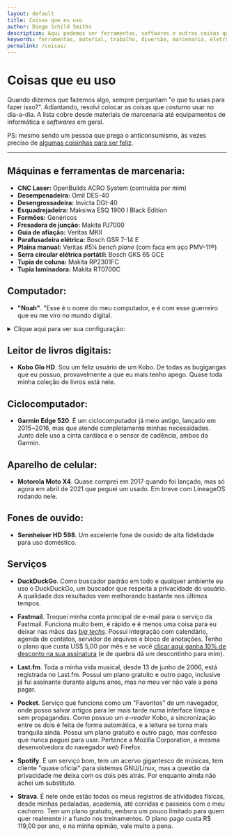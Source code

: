 ```yaml
---
layout: default
title: Coisas que eu uso
author: Diego Schild Smiths
description: Aqui podemos ver ferramentas, softwares e outras coisas que costumo usar no meu dia-a-dia, seja para trabalho ou diversão.
keywords: ferramentas, material, trabalho, diversão, marcenaria, eletrônicos
permalink: /coisas/
---
```


# Coisas que eu uso

Quando dizemos que fazemos algo, sempre perguntam "o que tu usas para fazer isso?". Adiantando, resolvi colocar as coisas que costumo usar no dia-a-dia. A lista cobre desde materiais de marcenaria até equipamentos de informática e *softwares* em geral.

PS: mesmo sendo um pessoa que prega o anticonsumismo, às vezes preciso de [algumas coisinhas para ser feliz](../presentes/).

---

## Máquinas e ferramentas de marcenaria:

- **CNC Laser:** OpenBuilds ACRO System (contruída por mim)
- **Desempenadeira:** Omil DES-40
- **Desengrossadeira:** Invicta DGI-40
- **Esquadrejadeira:** Maksiwa ESQ 1900 I Black Edition
- **Formões:** Genéricos
- **Fresadora de junção:** Makita PJ7000
- **Guia de afiação:** Veritas MKII
- **Parafusadeira elétrica:** Bosch GSR 7-14 E
- **Plaina manual:** Veritas #5¼ _bench plane_ (com faca em aço PMV-11®)
- **Serra circular elétrica portátil:** Bosch GKS 65 GCE
- **Tupia de coluna:** Makita RP2301FC
- **Tupia laminadora:** Makita RT0700C

## Computador:

- **"Noah"**. "Esse é o nome do meu computador, e é com esse guerreiro que eu me viro no mundo digital.

<details markdown="1">
<summary>Clique aqui para ver sua configuração:</summary>

  - **_Hardware_:**
    - **Placa-mãe:** Gigabyte GA-Q35M-S2 [&#128279;](https://www.gigabyte.com/br/Motherboard/GA-Q35M-S2-rev-1x)
    - **CPU:** Intel Core 2 Quad Q9550S (2.83 GHz / 12 MB Cache L2 / TDP 65 Watts) [&#128279;](https://www.intel.com/content/www/us/en/products/sku/40815/intel-core2-quad-processor-q9550s-12m-cache-2-83-ghz-1333-mhz-fsb/specifications.html)
    - **Memória:** 8 GiB DIMM DDR2 (4x2 / 800 MHz / dual channel)
    - **Armazenamento:** SSD Western Digital WD Green 120 GB SATA
    - **Placa de vídeo:** NVIDIA Geforce GTX 645
    - **Fonte de alimentação:** Seasonic SS-300TGW (300 Watts, 80 Plus Gold, PFC ativo)
    - **Placa de rede sem fio:** Intel 7260ac (Wi-fi 2,4/5 GHz, 867 mbps, Bluetooth 4.0)
    - **Monitor externo:** LG 24MP400-B (24", fullHD, IPS)
    - **Teclado:** Logitech MX Keys
    - **Mouse:** Logitech MX Vertical
  - **_Software_:**
    - **Sistema operacional:** Fedora Linux 36 (Workstation Edition GNU/Linux x86-64)
    - **Ambiente de trabalho:** GNOME 42
    - **Navegador de internet:** Mozilla Firefox
    - **Suíte de escritório:** LibreOffice
    - **Organizador de e-books:** Calibre (utilizo principalmente para remover o DRM dos livros digitais)
    - **Contabilidade da marcenaria:** HomeBank
    - **Trabalho gráfico:** Inkscape / GIMP / Scribus
</details>


## Leitor de livros digitais:

- **Kobo Glo HD**. Sou um feliz usuário de um Kobo. De todas as bugigangas que eu possuo, provavelmente a que eu mais tenho apego. Quase toda minha coleção de livros está nele.

## Ciclocomputador:

- **Garmin Edge 520**. É um ciclocomputador já meio antigo, lançado em 2015~2016, mas que atende completamente minhas necessidades. Junto dele uso a cinta cardíaca e o sensor de cadência, ambos da Garmin.

## Aparelho de celular:

- **Motorola Moto X4**. Quase comprei em 2017 quando foi lançado,  mas só agora em abril de 2021 que peguei um usado. Em breve com LineageOS rodando nele.

## Fones de ouvido:

- **Sennheiser HD 598**. Um excelente fone de ouvido de alta fidelidade para uso doméstico.

## Serviços

- **DuckDuckGo**. Como buscador padrão em todo e qualquer ambiente eu uso o DuckDuckGo, um buscador que respeita a privacidade do usuário. A qualidade dos resultados vem melhorando bastante nos últimos tempos.

- **Fastmail**. Troquei minha conta principal de e-mail para o serviço da Fastmail. Funciona muito bem, é rápido e é menos uma coisa para eu deixar nas mãos das [*big techs*](https://en.wikipedia.org/wiki/Big_Tech "Em inglês"). Possui integração com calendário, agenda de contatos, servidor de arquivos e bloco de anotações. Tenho o plano que custa US$ 5,00 por mês e se você [clicar aqui ganha 10% de desconto na sua assinatura](https://ref.fm/u26152512) (e de quebra dá um descontinho para mim).

- **Last.fm**. Toda a minha vida musical, desde 13 de junho de 2006, está registrada no Last.fm. Possui um plano gratuito e outro pago, inclusive já fui assinante durante alguns anos, mas no meu ver não vale a pena pagar.

- **Pocket**. Serviço que funciona como um "Favoritos" de um navegador, onde posso salvar artigos para ler mais tarde numa interface limpa e sem propagandas. Como possuo um *e-reader* Kobo, a sincronização entre os dois é feita de forma automática, e a leitura se torna mais tranquila ainda. Possui um plano gratuito e outro pago, mas confesso que nunca paguei para usar. Pertence a Mozilla Corporation, a mesma desenvolvedora do navegador *web* Firefox.

- **Spotify**. É um serviço bom, tem um acervo gigantesco de músicas, tem cliente "quase oficial" para sistemas GNU/Linux, mas a questão da privacidade me deixa com os dois pés atrás. Por enquanto ainda não achei um substituto.

- **Strava**. É nele onde estão todos os meus registros de atividades físicas, desde minhas pedaladas, academia, até corridas e passeios com o meu cachorro. Tem um plano gratuito, embora um pouco limitado para quem quer realmente ir a fundo nos treinamentos. O plano pago custa R$ 119,00 por ano, e na minha opinião, vale muito a pena.


